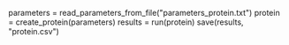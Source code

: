parameters = read_parameters_from_file("parameters_protein.txt")
protein = create_protein(parameters)
results = run(protein)
save(results, "protein.csv")